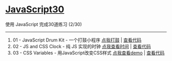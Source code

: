 # [JavaScript30](https://github.com/wesbos/JavaScript30#javascript30)

使用 JavaScript 完成30道练习 (2/30)

---
1. 01 - JavaScript Drum Kit  - 一个打鼓小程序 [点我打鼓](https://tanteichang.github.io/JavaScript30/01-JavaScriptDrumKit/index-START.html) | [查看代码](https://github.com/soyaine/JavaScript30/tree/master/01%20-%20JavaScript%20Drum%20Kit)
2. 02 - JS and CSS Clock -
纯 JS 实现的时钟 [点我查看时间](https://tanteichang.github.io/JavaScript30/02-JS-and-CSS-Clock/index-START.html) | [查看代码](https://github.com/tanteichang/JavaScript30/02-JS-and-CSS-Clock)
3. 03 - CSS Variables -
用JavaScript改变CSS样式
[点我查看demo](https://tanteichang.github.io/JavaScript30/03-CSS-Variables/index.html) | [查看代码](https://github.com/tanteichang/JavaScript30/03-CSS-Variables)
